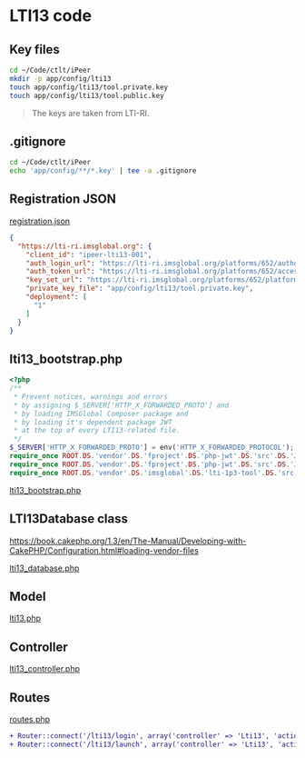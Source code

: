 # LTI13 code

## Key files

```bash
cd ~/Code/ctlt/iPeer
mkdir -p app/config/lti13
touch app/config/lti13/tool.private.key
touch app/config/lti13/tool.public.key
```

> The keys are taken from LTI-RI.

## .gitignore

```bash
cd ~/Code/ctlt/iPeer
echo 'app/config/**/*.key' | tee -a .gitignore
```

## Registration JSON

[registration.json](app/config/lti13/registration.json)

```json
{
  "https://lti-ri.imsglobal.org": {
    "client_id": "ipeer-lti13-001",
    "auth_login_url": "https://lti-ri.imsglobal.org/platforms/652/authorizations/new",
    "auth_token_url": "https://lti-ri.imsglobal.org/platforms/652/access_tokens",
    "key_set_url": "https://lti-ri.imsglobal.org/platforms/652/platform_keys/654.json",
    "private_key_file": "app/config/lti13/tool.private.key",
    "deployment": [
      "1"
    ]
  }
}
```

## lti13_bootstrap.php

```php
<?php
/**
 * Prevent notices, warnings and errors
 * by assigning $_SERVER['HTTP_X_FORWARDED_PROTO'] and
 * by loading IMSGlobal Composer package and
 * by loading it's dependent package JWT
 * at the top of every LTI13-related file.
 */
$_SERVER['HTTP_X_FORWARDED_PROTO'] = env('HTTP_X_FORWARDED_PROTOCOL');
require_once ROOT.DS.'vendor'.DS.'fproject'.DS.'php-jwt'.DS.'src'.DS.'JWT.php';
require_once ROOT.DS.'vendor'.DS.'fproject'.DS.'php-jwt'.DS.'src'.DS.'JWK.php';
require_once ROOT.DS.'vendor'.DS.'imsglobal'.DS.'lti-1p3-tool'.DS.'src'.DS.'lti'.DS.'lti.php';
```

[lti13_bootstrap.php](app/libs/lti13_bootstrap.php)

## LTI13Database class

<https://book.cakephp.org/1.3/en/The-Manual/Developing-with-CakePHP/Configuration.html#loading-vendor-files>

[lti13_database.php](app/libs/lti13_database.php)

## Model

[lti13.php](app/models/lti13.php)

## Controller

[lti13_controller.php](app/controllers/lti13_controller.php)

## Routes

[routes.php](app/config/routes.php)

```diff
+ Router::connect('/lti13/login', array('controller' => 'Lti13', 'action' => 'login'));
+ Router::connect('/lti13/launch', array('controller' => 'Lti13', 'action' => 'launch'));
```

